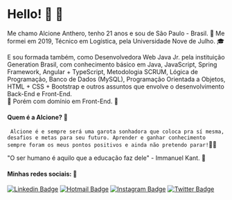 # Hello! :wave: 📍

Me chamo Alcione Anthero, tenho 21 anos e sou de São Paulo - Brasil. :house_with_garden: Me formei em 2019, Técnico em Logística, pela Universidade Nove de Julho. :mortar_board:

E sou formada também, como Desenvolvedora Web Java Jr. pela instituição Generation Brasil, com conhecimento básico em Java, JavaScript, Spring Framework, Angular + TypeScript, Metodologia SCRUM, Lógica de Programação, Banco de Dados (MySQL), Programação Orientada a Objetos, HTML + CSS + Bootstrap e outros assuntos que envolve o desenvolvimento Back-End e Front-End.  
📍 Porém com domínio em Front-End. 📍

#### Quem é a Alcione? :memo:
` Alcione é e sempre será uma garota sonhadora que coloca pra sí mesma, desafios e metas para seu futuro. Aprender e ganhar conhecimento sempre foram os meus pontos positivos e ainda não pretendo parar!`:thought_balloon::dart:


"O ser humano é aquilo que a educação faz dele" - Immanuel Kant. :pushpin:

#### Minhas redes sociais: :round_pushpin:

[![Linkedin Badge](https://img.shields.io/badge/-Alcione%20Anthero-6633cc?style=flat-square&logo=Linkedin&logoColor=white&link=https://www.linkedin.com/in/alcione-anthero-a68a44189/)](https://www.linkedin.com/in/alcione-anthero-a68a44189/) 
[![Hotmail Badge](https://img.shields.io/badge/-alcione.silva304@hotmail.com-6633cc?style=flat-square&logo=Gmail&logoColor=white&link=mailto:alcione.silva304@hotmail.com)](mailto:diego.schell.f@gmail.com)
[![Instagram Badge](https://img.shields.io/badge/-@alcioneanthero-6633cc?style=flat-square&labelColor=6633cc&logo=Instagram&logoColor=white&link=https://instagram.com/alcioneanthero)](https://instagram.com/alcioneanthero) 
[![Twitter Badge](https://img.shields.io/badge/-@antheroalcione-6633cc?style=flat-square&labelColor=6633cc&logo=twitter&logoColor=white&link=https://twitter.com/antheroalcione)](https://twitter.com/antheroalcione) 

